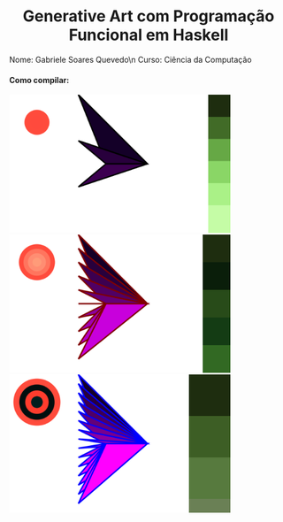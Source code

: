 <h1 align="center"> Generative Art com Programação Funcional em Haskell</h1>
Nome: Gabriele Soares Quevedo\n
Curso: Ciência da Computação
<h4> Como compilar: </h4>

<img src="/t1.svg" width="400" heigth="500"/>  <img src="/t2.svg" width="400" heigth="500"/> <img src="/t3.svg" width="400" heigth="500"/>
 
